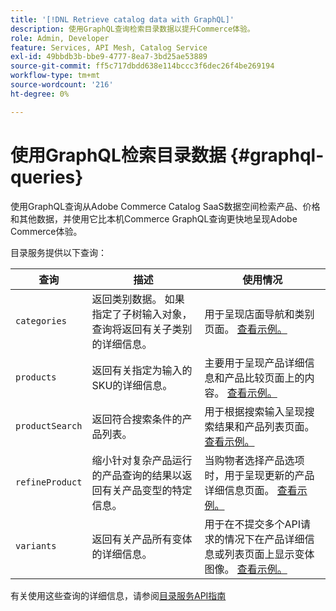 ```yaml
---
title: '[!DNL Retrieve catalog data with GraphQL]'
description: 使用GraphQL查询检索目录数据以提升Commerce体验。
role: Admin, Developer
feature: Services, API Mesh, Catalog Service
exl-id: 49bbdb3b-bbe9-4777-8ea7-3bd25ae53889
source-git-commit: ff5c717dbdd638e114bccc3f6dec26f4be269194
workflow-type: tm+mt
source-wordcount: '216'
ht-degree: 0%

---
```


# 使用GraphQL检索目录数据 {#graphql-queries}

使用GraphQL查询从Adobe Commerce Catalog SaaS数据空间检索产品、价格和其他数据，并使用它比本机Commerce GraphQL查询更快地呈现Adobe Commerce体验。

目录服务提供以下查询：

| 查询 | 描述 | 使用情况 |
|-------|-------------|-------|
| `categories` | 返回类别数据。 如果指定了子树输入对象，查询将返回有关子类别的详细信息。 | 用于呈现店面导航和类别页面。 [查看示例。](https://developer.adobe.com/commerce/webapi/graphql/schema/catalog-service/queries/categories/) |
| `products` | 返回有关指定为输入的SKU的详细信息。 | 主要用于呈现产品详细信息和产品比较页面上的内容。 [查看示例。](https://developer.adobe.com/commerce/webapi/graphql/schema/catalog-service/queries/categories/) |
| `productSearch` | 返回符合搜索条件的产品列表。 | 用于根据搜索输入呈现搜索结果和产品列表页面。 [查看示例。](https://developer.adobe.com/commerce/webapi/graphql/schema/catalog-service/queries/products/) |
| `refineProduct` | 缩小针对复杂产品运行的产品查询的结果以返回有关产品变型的特定信息。 | 当购物者选择产品选项时，用于呈现更新的产品详细信息页面。 [查看示例。](https://developer.adobe.com/commerce/webapi/graphql/schema/catalog-service/queries/refine-product/) |
| `variants` | 返回有关产品所有变体的详细信息。 | 用于在不提交多个API请求的情况下在产品详细信息或列表页面上显示变体图像。 [查看示例。](https://developer.adobe.com/commerce/webapi/graphql/schema/catalog-service/queries/product-variants/) |

有关使用这些查询的详细信息，请参阅[目录服务API指南](https://developer.adobe.com/commerce/webapi/graphql/schema/catalog-service/)
